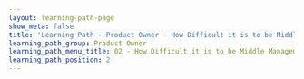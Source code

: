 ```yaml
---
layout: learning-path-page
show_meta: false
title: 'Learning Path - Product Owner - How Difficult it is to be Middle Management'
learning_path_group: Product Owner
learning_path_menu_title: 02 - How Difficult it is to be Middle Management
learning_path_position: 2
---
```


<br />
